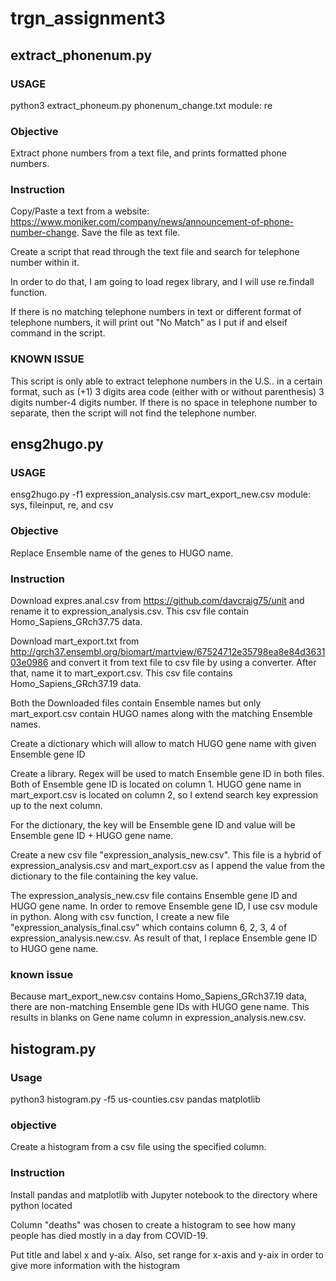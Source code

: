# **trgn_assignment3**

## extract_phonenum.py

### USAGE
python3 extract_phoneum.py phonenum_change.txt module: re

### Objective
Extract phone numbers from a text file, and prints formatted phone numbers.

### Instruction
Copy/Paste a text from a website: https://www.moniker.com/company/news/announcement-of-phone-number-change. Save the file as text file.

Create a script that read through the text file and search for telephone number within it.

In order to do that, I am going to load regex library, and I will use re.findall function.

If there is no matching telephone numbers in text or different format of telephone numbers, it will print out "No Match" as I put if and elseif command in the script.

### KNOWN ISSUE
This script is only able to extract telephone numbers in the U.S.. in a certain format, such as (+1) 3 digits area code (either with or without parenthesis) 3 digits number-4 digits number.
If there is no space in telephone number to separate, then the script will not find the telephone number.

## ensg2hugo.py

### USAGE
ensg2hugo.py -f1 expression_analysis.csv mart_export_new.csv module: sys, fileinput, re, and csv

### Objective
Replace Ensemble name of the genes to HUGO name.

### Instruction
Download expres.anal.csv from https://github.com/davcraig75/unit and rename it to expression_analysis.csv. This csv file contain Homo_Sapiens_GRch37.75 data.

Download mart_export.txt from http://grch37.ensembl.org/biomart/martview/67524712e35798ea8e84d363103e0986 and convert it from text file to csv file by using a converter. After that, name it to mart_export.csv. This csv file contains Homo_Sapiens_GRch37.19 data.

Both the Downloaded files contain Ensemble names but only mart_export.csv contain HUGO names along with the matching Ensemble names.

Create a dictionary which will allow to match HUGO gene name with given Ensemble gene ID

Create a library. Regex will be used to match Ensemble gene ID in both files. Both of Ensemble gene ID is located on column 1.  HUGO gene name in mart_export.csv is located on column 2, so I extend search key expression up to the next column.

For the dictionary, the key will be Ensemble gene ID and value will be Ensemble gene ID + HUGO gene name.

Create a new csv file "expression_analysis_new.csv". This file is a hybrid of expression_analysis.csv and mart_export.csv as I append the value from the dictionary to the file containing the key value.

The expression_analysis_new.csv file contains Ensemble gene ID and HUGO gene name. In order to remove Ensemble gene ID, I use csv module in python. Along with csv function, I create a new file "expression_analysis_final.csv" which contains column 6, 2, 3, 4 of expression_analysis.new.csv. As result of that, I replace Ensemble gene ID to HUGO gene name.

### known issue
Because mart_export_new.csv contains Homo_Sapiens_GRch37.19 data, there are non-matching Ensemble gene IDs with HUGO gene name. This results in blanks on Gene name column in expression_analysis.new.csv.

## histogram.py

### Usage
python3 histogram.py -f5 us-counties.csv pandas matplotlib

### objective
Create a histogram from a csv file using the specified column.

### Instruction

Install pandas and matplotlib with Jupyter notebook to the directory where python located

Column "deaths" was chosen to create a histogram to see how many people has died mostly in a day from COVID-19.

Put title and label x and y-aix. Also, set range for x-axis and y-aix in order to give more information with the histogram
